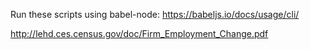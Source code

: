 Run these scripts using babel-node: https://babeljs.io/docs/usage/cli/

http://lehd.ces.census.gov/doc/Firm_Employment_Change.pdf
